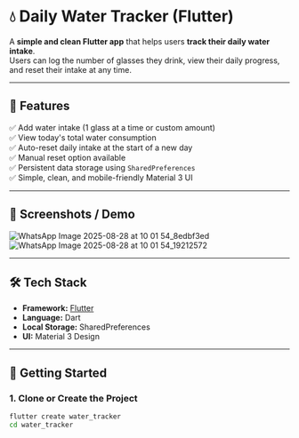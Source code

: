 # 💧 Daily Water Tracker (Flutter)

A **simple and clean Flutter app** that helps users **track their daily water intake**.  
Users can log the number of glasses they drink, view their daily progress, and reset their intake at any time.

---

## **📌 Features**
✅ Add water intake (1 glass at a time or custom amount)  
✅ View today's total water consumption  
✅ Auto-reset daily intake at the start of a new day  
✅ Manual reset option available  
✅ Persistent data storage using `SharedPreferences`  
✅ Simple, clean, and mobile-friendly Material 3 UI  

---

## **📱 Screenshots / Demo**
![WhatsApp Image 2025-08-28 at 10 01 54_8edbf3ed](https://github.com/user-attachments/assets/d1204659-800b-4eed-a366-d63bf8769e21)
![WhatsApp Image 2025-08-28 at 10 01 54_19212572](https://github.com/user-attachments/assets/aff2cc85-f031-478e-b1d4-bdef1b3d7df6)


---

## **🛠️ Tech Stack**
- **Framework:** [Flutter](https://flutter.dev/)
- **Language:** Dart  
- **Local Storage:** SharedPreferences  
- **UI:** Material 3 Design  

---

## **🚀 Getting Started**

### **1. Clone or Create the Project**
```bash
flutter create water_tracker
cd water_tracker
